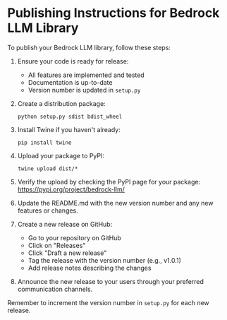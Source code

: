 # Publishing Instructions for Bedrock LLM Library

To publish your Bedrock LLM library, follow these steps:

1. Ensure your code is ready for release:
   - All features are implemented and tested
   - Documentation is up-to-date
   - Version number is updated in `setup.py`

2. Create a distribution package:
   ```
   python setup.py sdist bdist_wheel
   ```

3. Install Twine if you haven't already:
   ```
   pip install twine
   ```

4. Upload your package to PyPI:
   ```
   twine upload dist/*
   ```

5. Verify the upload by checking the PyPI page for your package:
   https://pypi.org/project/bedrock-llm/

6. Update the README.md with the new version number and any new features or changes.

7. Create a new release on GitHub:
   - Go to your repository on GitHub
   - Click on "Releases"
   - Click "Draft a new release"
   - Tag the release with the version number (e.g., v1.0.1)
   - Add release notes describing the changes

8. Announce the new release to your users through your preferred communication channels.

Remember to increment the version number in `setup.py` for each new release.